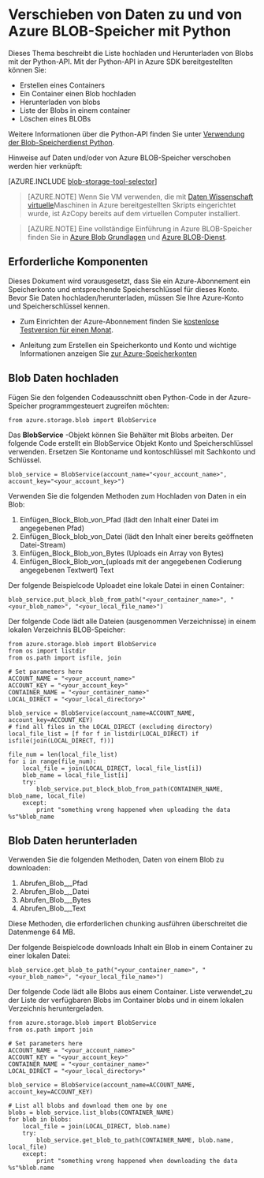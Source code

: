 <properties
    pageTitle="Verschieben von Daten zu und von Azure BLOB-Speicher mit Python | Microsoft Azure"
    description="Verschieben von Daten zu und von Azure BLOB-Speicher mit Python"
    services="machine-learning,storage"
    documentationCenter=""
    authors="bradsev"
    manager="jhubbard"
    editor="cgronlun" />

<tags
    ms.service="machine-learning"
    ms.workload="data-services"
    ms.tgt_pltfrm="na"
    ms.devlang="na"
    ms.topic="article"
    ms.date="09/14/2016"
    ms.author="bradsev" />

# <a name="move-data-to-and-from-azure-blob-storage-using-python"></a>Verschieben von Daten zu und von Azure BLOB-Speicher mit Python

Dieses Thema beschreibt die Liste hochladen und Herunterladen von Blobs mit der Python-API. Mit der Python-API in Azure SDK bereitgestellten können Sie:

- Erstellen eines Containers
- Ein Container einen Blob hochladen
- Herunterladen von blobs
- Liste der Blobs in einem container
- Löschen eines BLOBs

Weitere Informationen über die Python-API finden Sie unter [Verwendung der Blob-Speicherdienst Python](../storage/storage-python-how-to-use-blob-storage.md).

Hinweise auf Daten und/oder von Azure BLOB-Speicher verschoben werden hier verknüpft:

[AZURE.INCLUDE [blob-storage-tool-selector](../../includes/machine-learning-blob-storage-tool-selector.md)]


> [AZURE.NOTE] Wenn Sie VM verwenden, die mit [Daten Wissenschaft virtuelle](machine-learning-data-science-virtual-machines.md)Maschinen in Azure bereitgestellten Skripts eingerichtet wurde, ist AzCopy bereits auf dem virtuellen Computer installiert.

> [AZURE.NOTE] Eine vollständige Einführung in Azure BLOB-Speicher finden Sie in [Azure Blob Grundlagen](../storage/storage-dotnet-how-to-use-blobs.md) und [Azure BLOB-Dienst](https://msdn.microsoft.com/library/azure/dd179376.aspx).


## <a name="prerequisites"></a>Erforderliche Komponenten

Dieses Dokument wird vorausgesetzt, dass Sie ein Azure-Abonnement ein Speicherkonto und entsprechende Speicherschlüssel für dieses Konto. Bevor Sie Daten hochladen/herunterladen, müssen Sie Ihre Azure-Konto und Speicherschlüssel kennen.

- Zum Einrichten der Azure-Abonnement finden Sie [kostenlose Testversion für einen Monat](https://azure.microsoft.com/pricing/free-trial/).

- Anleitung zum Erstellen ein Speicherkonto und Konto und wichtige Informationen anzeigen Sie [zur Azure-Speicherkonten](../storage/storage-create-storage-account.md)


## <a name="upload-data-to-blob"></a>Blob Daten hochladen

Fügen Sie den folgenden Codeausschnitt oben Python-Code in der Azure-Speicher programmgesteuert zugreifen möchten:

    from azure.storage.blob import BlobService

Das **BlobService** -Objekt können Sie Behälter mit Blobs arbeiten. Der folgende Code erstellt ein BlobService Objekt Konto und Speicherschlüssel verwenden. Ersetzen Sie Kontoname und kontoschlüssel mit Sachkonto und Schlüssel.

    blob_service = BlobService(account_name="<your_account_name>", account_key="<your_account_key>")

Verwenden Sie die folgenden Methoden zum Hochladen von Daten in ein Blob:

1. Einfügen\_Block\_Blob\_von\_Pfad (lädt den Inhalt einer Datei im angegebenen Pfad)
2. Einfügen\_Block_blob\_von\_Datei (lädt den Inhalt einer bereits geöffneten Datei-Stream)
3. Einfügen\_Block\_Blob\_von\_Bytes (Uploads ein Array von Bytes)
4. Einfügen\_Block\_Blob\_von\_(uploads mit der angegebenen Codierung angegebenen Textwert) Text

Der folgende Beispielcode Uploadet eine lokale Datei in einen Container:

    blob_service.put_block_blob_from_path("<your_container_name>", "<your_blob_name>", "<your_local_file_name>")

Der folgende Code lädt alle Dateien (ausgenommen Verzeichnisse) in einem lokalen Verzeichnis BLOB-Speicher:

    from azure.storage.blob import BlobService
    from os import listdir
    from os.path import isfile, join

    # Set parameters here
    ACCOUNT_NAME = "<your_account_name>"
    ACCOUNT_KEY = "<your_account_key>"
    CONTAINER_NAME = "<your_container_name>"
    LOCAL_DIRECT = "<your_local_directory>"     

    blob_service = BlobService(account_name=ACCOUNT_NAME, account_key=ACCOUNT_KEY)
    # find all files in the LOCAL_DIRECT (excluding directory)
    local_file_list = [f for f in listdir(LOCAL_DIRECT) if isfile(join(LOCAL_DIRECT, f))]

    file_num = len(local_file_list)
    for i in range(file_num):
        local_file = join(LOCAL_DIRECT, local_file_list[i])
        blob_name = local_file_list[i]
        try:
            blob_service.put_block_blob_from_path(CONTAINER_NAME, blob_name, local_file)
        except:
            print "something wrong happened when uploading the data %s"%blob_name


## <a name="download-data-from-blob"></a>Blob Daten herunterladen

Verwenden Sie die folgenden Methoden, Daten von einem Blob zu downloaden:
1. Abrufen\_Blob\_,\_Pfad
2. Abrufen\_Blob\_,\_Datei
3. Abrufen\_Blob\_,\_Bytes
4. Abrufen\_Blob\_,\_Text

Diese Methoden, die erforderlichen chunking ausführen überschreitet die Datenmenge 64 MB.

Der folgende Beispielcode downloads Inhalt ein Blob in einem Container zu einer lokalen Datei:

    blob_service.get_blob_to_path("<your_container_name>", "<your_blob_name>", "<your_local_file_name>")

Der folgende Code lädt alle Blobs aus einem Container. Liste verwendet\_zu der Liste der verfügbaren Blobs im Container blobs und in einem lokalen Verzeichnis heruntergeladen.

    from azure.storage.blob import BlobService
    from os.path import join

    # Set parameters here
    ACCOUNT_NAME = "<your_account_name>"
    ACCOUNT_KEY = "<your_account_key>"
    CONTAINER_NAME = "<your_container_name>"
    LOCAL_DIRECT = "<your_local_directory>"     

    blob_service = BlobService(account_name=ACCOUNT_NAME, account_key=ACCOUNT_KEY)

    # List all blobs and download them one by one
    blobs = blob_service.list_blobs(CONTAINER_NAME)
    for blob in blobs:
        local_file = join(LOCAL_DIRECT, blob.name)
        try:
            blob_service.get_blob_to_path(CONTAINER_NAME, blob.name, local_file)
        except:
            print "something wrong happened when downloading the data %s"%blob.name

